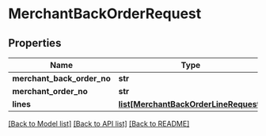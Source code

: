 # MerchantBackOrderRequest

## Properties
Name | Type | Description | Notes
------------ | ------------- | ------------- | -------------
**merchant_back_order_no** | **str** |  | 
**merchant_order_no** | **str** |  | 
**lines** | [**list[MerchantBackOrderLineRequest]**](MerchantBackOrderLineRequest.md) |  | 

[[Back to Model list]](../README.md#documentation-for-models) [[Back to API list]](../README.md#documentation-for-api-endpoints) [[Back to README]](../README.md)


